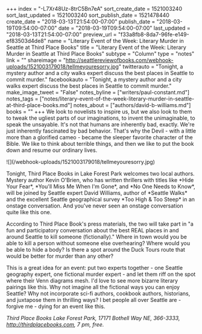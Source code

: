 +++
index = "-L7Xr48Uz-8trC5Bn7eA"
sort_create_date = 1521003240
sort_last_updated = 1521003240
sort_publish_date = 1521478440
create_date = "2018-03-13T21:54:00-07:00"
publish_date = "2018-03-19T09:54:00-07:00"
date = "2018-03-19T09:54:00-07:00"
last_updated = "2018-03-13T21:54:00-07:00"
preview_url = "f33a8fb8-8da7-96fe-e149-ef83503d4de8"
name = "Literary Event of the Week: Literary Murder in Seattle at Third Place Books"
title = "Literary Event of the Week: Literary Murder in Seattle at Third Place Books"
subtype = "Column"
type = "notes"
link = ""
shareimage = "http://seattlereviewofbooks.com/webhook-uploads/1521003179018/tellmeyouresorry.jpg"
twitterauto = "Tonight, a mystery author and a city walks expert discuss the best places in Seattle to commit murder."
facebookauto = "Tonight, a mystery author and a city walks expert discuss the best places in Seattle to commit murder."
make_image_tweet = "False"
notes_byline = ["writers/paul-constant.md"]
notes_tags = ["notes/literary-event-of-the-week-literary-murder-in-seattle-at-third-place-books.md"]
notes_about = ["authors/david-b-williams.md"]
books = ""
+++
We look to novelists to inspire us, but we also look to them to tweak the ugliest parts of our imaginations, to invent the unimaginable, to speak the unsayable. It's not that humans are inherently bad, exactly. We're just inherently fascinated by bad behavior. That's why the Devil - with a little more than a glorified cameo - became the sleeper favorite character of the Bible. We like to think about terrible things, and then we like to put the book down and resume our ordinary lives.

<p class="image-left">![](/webhook-uploads/1521003179018/tellmeyouresorry.jpg)</p>
Tonight, Third Place Books in Lake Forest Park welcomes two local authors.  Mystery author Kevin O'Brien, who has written thrillers with titles like *Hide Your Fear*, *You'll Miss Me When I'm Gone*, and *No One Needs to Know*,  will be joined by Seattle expert David Williams, author of *Seattle Walks* and the excellent Seattle geographical survey *Too High & Too Steep* in an onstage conversation. And you've never seen an onstage conversation quite like this one.

According to Third Place Book's press materials, the two will take part in "a fun and participatory conversation about the best REAL places in and around Seattle to kill someone (fictionally)." Where in town would you be able to kill a person without someone else overhearing? Where would you be able to hide a body? Is there a spot around the Duck Tours route that would be better for murder than any other?

This is a great idea for an event: put two experts together - one Seattle geography expert, one fictional murder expert - and let them riff on the spot where their Venn diagrams mesh. I'd love to see more bizarre literary pairings like this. Why not imagine all the fictional ways you can enjoy Seattle? Why not incorporate sci-fi authors, cookbook authors, historians, and juxtapose them in thrilling ways? I bet people all over Seattle are - forgive me - dying for an event like this.

*Third Place Books Lake Forest Park, 17171 Bothell Way NE, 366-3333, http://thirdplacebooks.com, 7 pm, free.*
